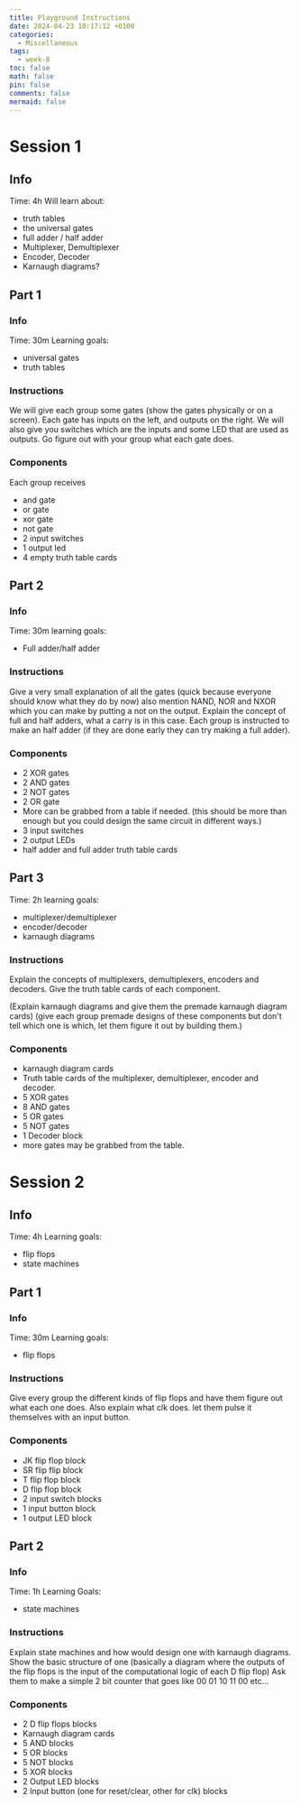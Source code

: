 ```yaml
---
title: Playground Instructions
date: 2024-04-23 10:17:12 +0100
categories:
  - Miscellaneous
tags:
  - week-8
toc: false
math: false
pin: false
comments: false
mermaid: false
---
```

# Session 1

## Info
Time: 4h
Will learn about:
- truth tables
- the universal gates
- full adder / half adder
- Multiplexer, Demultiplexer
- Encoder, Decoder
- Karnaugh diagrams?

## Part 1
### Info
Time: 30m
Learning goals:
- universal gates
- truth tables

### Instructions
We will give each group some gates (show the gates physically or on a screen). Each gate has inputs on the left, and outputs on the right. We will also give you switches which are the inputs and some LED that are used as outputs. Go figure out with your group what each gate does.

### Components
Each group receives
- and gate
- or gate
- xor gate
- not gate
- 2 input switches
- 1 output led
- 4 empty truth table cards


## Part 2

### Info
Time: 30m
learning goals:
- Full adder/half adder

### Instructions
Give a very small explanation of all the gates (quick because everyone should know what they do by now) also mention NAND, NOR and NXOR which you can make by putting a not on the output. Explain the concept of full and half adders, what a carry is in this case. Each group is instructed to make an half adder (if they are done early they can try making a full adder).

### Components
- 2 XOR gates
- 2 AND gates
- 2 NOT gates
- 2 OR gate
- More can be grabbed from a table if needed. (this should be more than enough but you could design the same circuit in different ways.)
- 3 input switches
- 2 output LEDs
- half adder and full adder truth table cards


## Part 3
Time: 2h
learning goals:
- multiplexer/demultiplexer
- encoder/decoder
- karnaugh diagrams

### Instructions
Explain the concepts of multiplexers, demultiplexers, encoders and decoders. Give the truth table cards of each component.

(Explain karnaugh diagrams and give them the premade karnaugh diagram cards)
(give each group premade designs of these components but don't tell which one is which, let them figure it out by building them.)

### Components
- karnaugh diagram cards
- Truth table cards of the multiplexer, demultiplexer, encoder and decoder.
- 5 XOR gates
- 8 AND gates
- 5 OR gates
- 5 NOT gates
- 1 Decoder block
- more gates may be grabbed from the table.

# Session 2

## Info
Time: 4h
Learning goals:
- flip flops
- state machines

## Part 1

### Info
Time: 30m
Learning goals:
- flip flops

### Instructions
Give every group the different kinds of flip flops and have them figure out what each one does. Also explain what clk does. let them pulse it themselves with an input button.

### Components
- JK flip flop block
- SR flip flip block
- T flip flop block
- D flip flop block
- 2 input switch blocks
- 1 input button block
- 1 output LED block

## Part 2

### Info
Time: 1h
Learning Goals:
- state machines

### Instructions
Explain state machines and how would design one with karnaugh diagrams. Show the basic structure of one (basically a diagram where the outputs of the flip flops is the input of the computational logic of each D flip flop) Ask them to make a simple 2 bit counter that goes like 00 01 10 11 00 etc...

### Components
- 2 D flip flops blocks
- Karnaugh diagram cards
- 5 AND blocks
- 5 OR blocks
- 5 NOT blocks
- 5 XOR blocks
- 2 Output LED blocks
- 2 Input button (one for reset/clear, other for clk) blocks